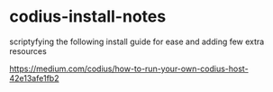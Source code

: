# codius-install-notes

scriptyfying the following install guide for ease and adding few extra resources

https://medium.com/codius/how-to-run-your-own-codius-host-42e13afe1fb2

